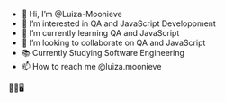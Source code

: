 - 👋 Hi, I’m @Luiza-Moonieve
- 👀 I’m interested in QA and JavaScript Developpment
- 🌱 I’m currently learning QA and JavaScript
- 💞️ I’m looking to collaborate on QA and JavaScript
- 📚 Currently Studying Software Engineering 
- 📫 How to reach me @luiza.moonieve

📑📂🖥️

<!---
Moonieve/Moonieve is a ✨ special ✨ repository because its `README.md` (this file) appears on your GitHub profile.
You can click the Preview link to take a look at your changes.
--->
